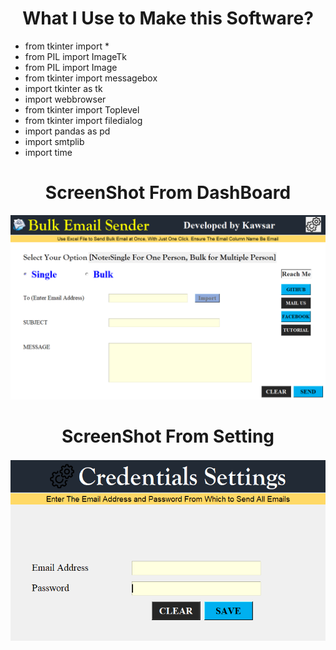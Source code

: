 <h1 align="center">What I Use to Make this Software?</h1>
<ul>
  <li>from tkinter import *</li>
  <li>from PIL import ImageTk</li>
  <li>from PIL import Image</li>
  <li>from tkinter import messagebox</li>
  <li>import tkinter as tk</li>
  <li>import webbrowser</li>
  <li>from tkinter import Toplevel</li>
  <li>from tkinter import filedialog</li>
  <li>import pandas as pd</li>
  <li>import smtplib</li>
  <li>import time</li>
</ul>



<h1 align="center">ScreenShot From DashBoard</h1>
<img src="https://github.com/curl-kawsar/BulkEmailSender/blob/main/bulksms.PNG">
<h1 align="center">ScreenShot From Setting</h1>
<img width="1000" align="center" src="https://github.com/curl-kawsar/BulkEmailSender/blob/main/setting.PNG">
